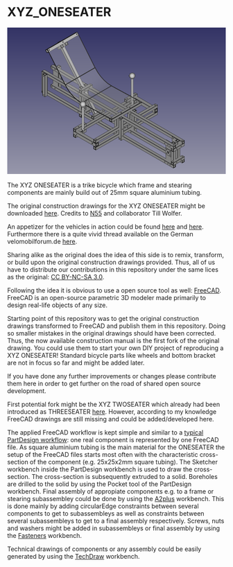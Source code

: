 # XYZ_ONESEATER

![](https://github.com/FreeCutter/XYZ_ONESEATER/blob/master/OneSeater_Assembley.png)

The XYZ ONESEATER is a trike bicycle which frame and stearing components are mainly build out of 25mm square aluminium tubing. 

The original construction drawings for the XYZ ONESEATER might be downloaded [here](http://www.n55.dk/MANUALS/SPACEFRAMEVEHICLES/spaceframevehicles.html).
Credits to [N55](http://www.n55.dk) and collaborator Till Wolfer.

An appetizer for the vehicles in action could be found [here](http://www.youtube.com/watch?v=CPaBOMBIfKA) and [here](https://youtu.be/3dgY7bEmk1Q). Furthermore there is a quite vivid thread available on the German velomobilforum.de [here](https://www.velomobilforum.de/forum/index.php?threads/eigenbau-xyz-spaceframe-vehicle.33109/).

Sharing alike as the original does the idea of this side is to remix, transform, or build upon the original construction drawings provided. Thus, all of us have to distribute our contributions in this repository under the same lices as the original: [CC BY-NC-SA 3.0](https://creativecommons.org/licenses/by-nc-sa/3.0/).

Following the idea it is obvious to use a open source tool as well: [FreeCAD](https://www.freecadweb.org).
FreeCAD is an open-source parametric 3D modeler made primarily to design real-life objects of any size.

Starting point of this repository was to get the original construction drawings transformed to FreeCAD and publish them in this repository. Doing so smaller mistakes in the original drawings should have been corrected. Thus, the now available construction manual is the first fork of the original drawing. You could use them to start your own DIY project of reproducing a XYZ ONESEATER! Standard bicycle parts like wheels and bottom bracket are not in focus so far and might be added later.

If you have done any further improvements or changes please contribute them here in order to get further on the road of shared open source development.

First potential fork might be the XYZ TWOSEATER which already had been introduced as THREESEATER [here](https://www.dropbox.com/s/jynk9lwfgj25o40/dreisitzer.avi). However, according to my knowledge FreeCAD drawings are still missing and could be added/developed here.

The applied FreeCAD workflow is kept simple and similar to a [typical PartDesign workflow](https://www.freecadweb.org/wiki/Getting_started#Working_with_the_PartDesign_and_Sketcher_workbenches):
one real component is represented by one FreeCAD file. As square aluminium tubing is the main material for the ONESEATER the setup of the FreeCAD files starts most often with the characteristic cross-section of the component (e.g. 25x25x2mm square tubing). The Sketcher workbench inside the PartDesign workbench is used to draw the cross-section. The cross-section is subsequently extruded to a solid. Boreholes are drilled to the solid by using the Pocket tool of the PartDesign workbench.
Final assembly of appropiate components e.g. to a frame or stearing subassembley could be done by using the [A2plus](https://www.freecadweb.org/wiki/A2plus_Workbench) workbench. This is done mainly by adding circularEdge constraints between several components to get to subassembleys as well as constraints between several subassembleys to get to a final assembly respectively.
Screws, nuts and washers might be added in subassembleys or final assembly by using the [Fasteners](https://www.freecadweb.org/wiki/Fasteners_Workbench) workbench.

Technical drawings of components or any assembly could be easily generated by using the [TechDraw](https://www.freecadweb.org/wiki/TechDraw_Module) workbench.

